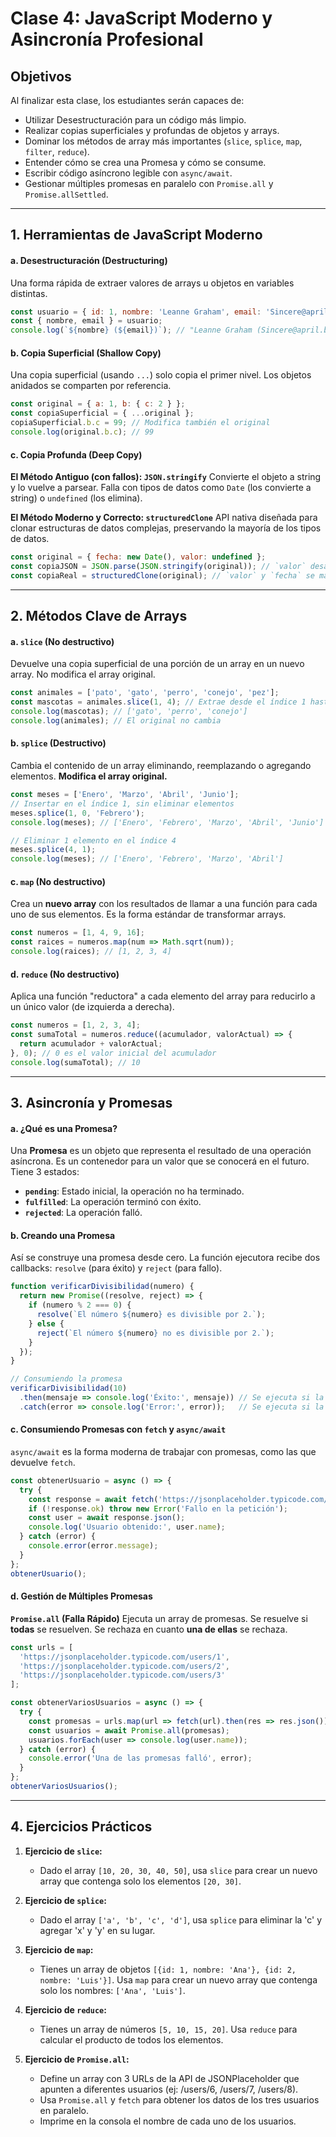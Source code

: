 # Clase 4: JavaScript Moderno y Asincronía Profesional

## Objetivos
Al finalizar esta clase, los estudiantes serán capaces de:
- Utilizar Desestructuración para un código más limpio.
- Realizar copias superficiales y profundas de objetos y arrays.
- Dominar los métodos de array más importantes (`slice`, `splice`, `map`, `filter`, `reduce`).
- Entender cómo se crea una Promesa y cómo se consume.
- Escribir código asíncrono legible con `async/await`.
- Gestionar múltiples promesas en paralelo con `Promise.all` y `Promise.allSettled`.

---

## 1. Herramientas de JavaScript Moderno

#### a. Desestructuración (Destructuring)
Una forma rápida de extraer valores de arrays u objetos en variables distintas.

```javascript
const usuario = { id: 1, nombre: 'Leanne Graham', email: 'Sincere@april.biz' };
const { nombre, email } = usuario;
console.log(`${nombre} (${email})`); // "Leanne Graham (Sincere@april.biz)"
```

#### b. Copia Superficial (Shallow Copy)
Una copia superficial (usando `...`) solo copia el primer nivel. Los objetos anidados se comparten por referencia.

```javascript
const original = { a: 1, b: { c: 2 } };
const copiaSuperficial = { ...original };
copiaSuperficial.b.c = 99; // Modifica también el original
console.log(original.b.c); // 99
```

#### c. Copia Profunda (Deep Copy)
**El Método Antiguo (con fallos): `JSON.stringify`**
Convierte el objeto a string y lo vuelve a parsear. Falla con tipos de datos como `Date` (los convierte a string) o `undefined` (los elimina).

**El Método Moderno y Correcto: `structuredClone`**
API nativa diseñada para clonar estructuras de datos complejas, preservando la mayoría de los tipos de datos.

```javascript
const original = { fecha: new Date(), valor: undefined };
const copiaJSON = JSON.parse(JSON.stringify(original)); // `valor` desaparece, `fecha` es un string
const copiaReal = structuredClone(original); // `valor` y `fecha` se mantienen intactos
```

---

## 2. Métodos Clave de Arrays

#### a. `slice` (No destructivo)
Devuelve una copia superficial de una porción de un array en un nuevo array. No modifica el array original.

```javascript
const animales = ['pato', 'gato', 'perro', 'conejo', 'pez'];
const mascotas = animales.slice(1, 4); // Extrae desde el índice 1 hasta el 3
console.log(mascotas); // ['gato', 'perro', 'conejo']
console.log(animales); // El original no cambia
```

#### b. `splice` (Destructivo)
Cambia el contenido de un array eliminando, reemplazando o agregando elementos. **Modifica el array original.**

```javascript
const meses = ['Enero', 'Marzo', 'Abril', 'Junio'];
// Insertar en el índice 1, sin eliminar elementos
meses.splice(1, 0, 'Febrero');
console.log(meses); // ['Enero', 'Febrero', 'Marzo', 'Abril', 'Junio']

// Eliminar 1 elemento en el índice 4
meses.splice(4, 1);
console.log(meses); // ['Enero', 'Febrero', 'Marzo', 'Abril']
```

#### c. `map` (No destructivo)
Crea un **nuevo array** con los resultados de llamar a una función para cada uno de sus elementos. Es la forma estándar de transformar arrays.

```javascript
const numeros = [1, 4, 9, 16];
const raices = numeros.map(num => Math.sqrt(num));
console.log(raices); // [1, 2, 3, 4]
```

#### d. `reduce` (No destructivo)
Aplica una función "reductora" a cada elemento del array para reducirlo a un único valor (de izquierda a derecha).

```javascript
const numeros = [1, 2, 3, 4];
const sumaTotal = numeros.reduce((acumulador, valorActual) => {
  return acumulador + valorActual;
}, 0); // 0 es el valor inicial del acumulador
console.log(sumaTotal); // 10
```

---

## 3. Asincronía y Promesas

#### a. ¿Qué es una Promesa?
Una **Promesa** es un objeto que representa el resultado de una operación asíncrona. Es un contenedor para un valor que se conocerá en el futuro. Tiene 3 estados:
- **`pending`**: Estado inicial, la operación no ha terminado.
- **`fulfilled`**: La operación terminó con éxito.
- **`rejected`**: La operación falló.

#### b. Creando una Promesa
Así se construye una promesa desde cero. La función ejecutora recibe dos callbacks: `resolve` (para éxito) y `reject` (para fallo).

```javascript
function verificarDivisibilidad(numero) {
  return new Promise((resolve, reject) => {
    if (numero % 2 === 0) {
      resolve(`El número ${numero} es divisible por 2.`);
    } else {
      reject(`El número ${numero} no es divisible por 2.`);
    }
  });
}

// Consumiendo la promesa
verificarDivisibilidad(10)
  .then(mensaje => console.log('Éxito:', mensaje)) // Se ejecuta si la promesa es resolved
  .catch(error => console.log('Error:', error));   // Se ejecuta si la promesa es rejected
```

#### c. Consumiendo Promesas con `fetch` y `async/await`
`async/await` es la forma moderna de trabajar con promesas, como las que devuelve `fetch`.

```javascript
const obtenerUsuario = async () => {
  try {
    const response = await fetch('https://jsonplaceholder.typicode.com/users/1');
    if (!response.ok) throw new Error('Fallo en la petición');
    const user = await response.json();
    console.log('Usuario obtenido:', user.name);
  } catch (error) {
    console.error(error.message);
  }
};
obtenerUsuario();
```

#### d. Gestión de Múltiples Promesas

**`Promise.all` (Falla Rápido)**
Ejecuta un array de promesas. Se resuelve si **todas** se resuelven. Se rechaza en cuanto **una de ellas** se rechaza.

```javascript
const urls = [
  'https://jsonplaceholder.typicode.com/users/1',
  'https://jsonplaceholder.typicode.com/users/2',
  'https://jsonplaceholder.typicode.com/users/3'
];

const obtenerVariosUsuarios = async () => {
  try {
    const promesas = urls.map(url => fetch(url).then(res => res.json()));
    const usuarios = await Promise.all(promesas);
    usuarios.forEach(user => console.log(user.name));
  } catch (error) {
    console.error('Una de las promesas falló', error);
  }
};
obtenerVariosUsuarios();
```

---

## 4. Ejercicios Prácticos

1.  **Ejercicio de `slice`:**
    - Dado el array `[10, 20, 30, 40, 50]`, usa `slice` para crear un nuevo array que contenga solo los elementos `[20, 30]`.

2.  **Ejercicio de `splice`:**
    - Dado el array `['a', 'b', 'c', 'd']`, usa `splice` para eliminar la 'c' y agregar 'x' y 'y' en su lugar.

3.  **Ejercicio de `map`:**
    - Tienes un array de objetos `[{id: 1, nombre: 'Ana'}, {id: 2, nombre: 'Luis'}]`. Usa `map` para crear un nuevo array que contenga solo los nombres: `['Ana', 'Luis']`.

4.  **Ejercicio de `reduce`:**
    - Tienes un array de números `[5, 10, 15, 20]`. Usa `reduce` para calcular el producto de todos los elementos.

5.  **Ejercicio de `Promise.all`:**
    - Define un array con 3 URLs de la API de JSONPlaceholder que apunten a diferentes usuarios (ej: /users/6, /users/7, /users/8).
    - Usa `Promise.all` y `fetch` para obtener los datos de los tres usuarios en paralelo.
    - Imprime en la consola el nombre de cada uno de los usuarios.

